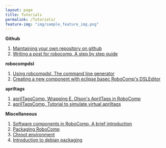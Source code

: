```yaml
---
layout: page
title: Tutorials
permalink: /Tutorials/
feature-img: "img/sample_feature_img.png"
---
```


**Github**

1. [Maintaining your own repository on github](http://robocomp.github.io/website/2015/05/23/using_github.html)
2. [Writing a post for robocomp, A step by step guide](http://robocomp.github.io/website/2015/05/23/post_on_webpage.html)

**robocompdsl**

1. [Using robcompdsl, The command line generator](http://robocomp.github.io/website/2015/05/23/robocompdsl.html)
2. [Creating a new component with eclipse basec RoboComp's DSLEditor](http://robocomp.github.io/website/2015/05/23/component_creation_with_DSLEditor.html)


**apriltags**

1. [aprilTagsComp, Wrapping E. Olson's AprilTags in RoboComp](http://robocomp.github.io/website/2015/05/23/apriltags.html)
2. [aprilTagsComp, Tutorial to simulate virtual apriltags](http://robocomp.github.io/website/2015/05/23/apritagstutorial.html)

**Miscellaneous**

1. [Software components in RoboComp, A brief introduction](http://robocomp.github.io/website/2015/05/23/components.html)
2. [Packaging RoboComp](http://robocomp.github.io/website/tutorial/2015/05/23/packaging.html)
3. [Chroot environment](http://robocomp.github.io/website/2015/05/23/How_To_Make_Chroot_Environment.html)
4. [Introduction to debian packaging](http://robocomp.github.io/website/tutorial/2015/05/23/Debian_packaging.html)





